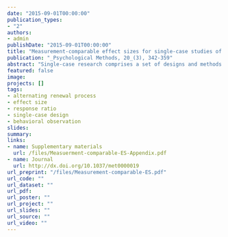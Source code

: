 ```yaml
---
date: "2015-09-01T00:00:00"
publication_types:
- "2"
authors:
- admin
publishDate: "2015-09-01T00:00:00"
title: "Measurement-comparable effect sizes for single-case studies of free-operant behavior"
publication: "_Psychological Methods, 20_(3), 342-359"
abstract: "Single-case research comprises a set of designs and methods for evaluating the effects of interventions, practices, or programs on individual cases, through comparison of outcomes measured at different points in time. Although there has long been interest in meta-analytic techniques for synthesizing single-case research, there has been little scrutiny of whether proposed effect sizes remain on a directly comparable metric when outcomes are measured using different operational procedures. Much of single-case research focuses on behavioral outcomes in free-operant contexts, which may be measured using a variety of different direct observation procedures. This article describes a suite of effect sizes for quantifying changes in free-operant behavior, motivated by an alternating renewal process model that allows measurement comparability to be established in precise terms. These effect size metrics have the advantage of comporting with how direct observation data are actually collected and summarized. Effect size estimators are proposed that are applicable when the behavior being measured remains stable within a given treatment condition. The methods are illustrated by 2 examples, including a re-analysis of a systematic review of the effects of choice-making opportunities on problem behavior."
featured: false
image: 
projects: []
tags: 
- alternating renewal process
- effect size
- response ratio
- single-case design
- behavioral observation
slides: 
summary: 
links:
- name: Supplementary materials
  url: /files/Measuerment-comparable-ES-Appendix.pdf
- name: Journal
  url: http://dx.doi.org/10.1037/met0000019
url_preprint: "/files/Measurement-comparable-ES.pdf"
url_code: ""
url_dataset: ""
url_pdf: 
url_poster: ""
url_project: ""
url_slides: ""
url_source: ""
url_video: ""
---
```

